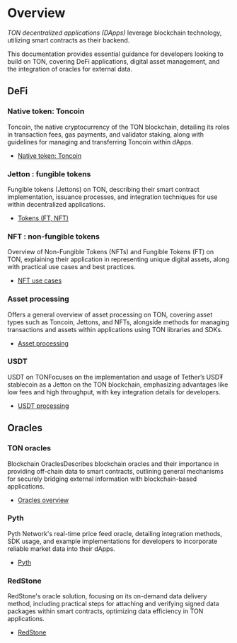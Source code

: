 # Overview

*TON decentralized applications (DApps)* leverage blockchain technology, utilizing smart contracts as their backend. 

This documentation provides essential guidance for developers looking to build on TON, covering DeFi applications, digital asset management, and the integration of oracles for external data. 

## DeFi

### Native token: Toncoin

Toncoin, the native cryptocurrency of the TON blockchain, detailing its roles in transaction fees, gas payments, and validator staking, along with guidelines for managing and transferring Toncoin within dApps.

- [Native token: Toncoin](/v3/documentation/dapps/defi/coins/)

### Jetton : fungible tokens
Fungible tokens (Jettons) on TON, describing their smart contract implementation, issuance processes, and integration techniques for use within decentralized applications.
- [Tokens (FT, NFT)](/v3/documentation/dapps/defi/tokens/)

### NFT : non-fungible tokens 
Overview of Non-Fungible Tokens (NFTs) and Fungible Tokens (FT) on TON, explaining their application in representing unique digital assets, along with practical use cases and best practices.
- [NFT use cases](/v3/documentation/dapps/defi/tokens/)

### Asset processing
Offers a general overview of asset processing on TON, covering asset types such as Toncoin, Jettons, and NFTs, alongside methods for managing transactions and assets within applications using TON libraries and SDKs.
- [Asset processing](/v3/documentation/dapps/assets/overview/)

### USDT
USDT on TONFocuses on the implementation and usage of Tether’s USD₮ stablecoin as a Jetton on the TON blockchain, emphasizing advantages like low fees and high throughput, with key integration details for developers.
- [USDT processing](/v3/documentation/dapps/assets/usdt/)

## Oracles

### TON oracles
Blockchain OraclesDescribes blockchain oracles and their importance in providing off-chain data to smart contracts, outlining general mechanisms for securely bridging external information with blockchain-based applications.
- [Oracles overview](/v3/documentation/dapps/oracles/about_blockchain_oracles/) 

### Pyth
Pyth Network's real-time price feed oracle, detailing integration methods, SDK usage, and example implementations for developers to incorporate reliable market data into their dApps.
- [Pyth](/v3/documentation/dapps/oracles/pyth/) 

### RedStone

RedStone's oracle solution, focusing on its on-demand data delivery method, including practical steps for attaching and verifying signed data packages within smart contracts, optimizing data efficiency in TON applications.

- [RedStone](/v3/documentation/dapps/oracles/red_stone/)